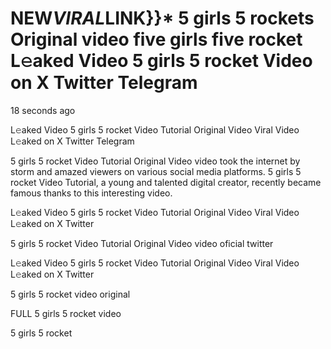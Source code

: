 # NEW*VIRAL*LINK}}* 5 girls 5 rockets Original video five girls five rocket L𝚎aked Video 5 girls 5 rocket Video on X Twitter Telegram

18 seconds ago

L𝚎aked Video 5 girls 5 rocket Video Tutorial Original Video Viral Video L𝚎aked on X Twitter Telegram

5 girls 5 rocket Video Tutorial Original Video video took the internet by storm and amazed viewers on various social media platforms. 5 girls 5 rocket Video Tutorial, a young and talented digital creator, recently became famous thanks to this interesting video.

L𝚎aked Video 5 girls 5 rocket Video Tutorial Original Video Viral Video L𝚎aked on X Twitter

5 girls 5 rocket Video Tutorial Original Video video oficial twitter

L𝚎aked Video 5 girls 5 rocket Video Tutorial Original Video Viral Video L𝚎aked on X Twitter

5 girls 5 rocket video original

FULL 5 girls 5 rocket video

5 girls 5 rocket
